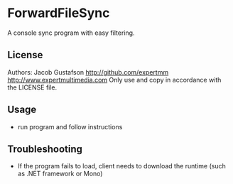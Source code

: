 # ForwardFileSync
A console sync program with easy filtering.

## License
Authors: Jacob Gustafson
http://github.com/expertmm
http://www.expertmultimedia.com
Only use and copy in accordance with the LICENSE file.

## Usage
* run program and follow instructions

## Troubleshooting
* If the program fails to load, client needs to download the runtime (such as .NET framework or Mono)

